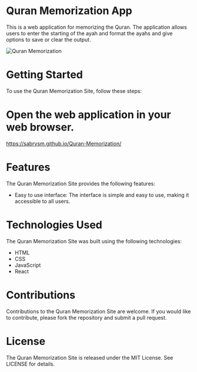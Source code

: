 # Quran Memorization App

This is a web application for memorizing the Quran. The application allows users to enter the starting of the ayah and format the ayahs and give options to save or clear the output.

![Quran Memorization](https://i.ibb.co/L9sDLLB/quran-memo.png)

# Getting Started
To use the Quran Memorization Site, follow these steps:

# Open the web application in your web browser.
https://sabrysm.github.io/Quran-Memorization/

# Features
The Quran Memorization Site provides the following features:

* Easy to use interface: The interface is simple and easy to use, making it accessible to all users.

# Technologies Used
The Quran Memorization Site was built using the following technologies:

* HTML
* CSS
* JavaScript
* React

# Contributions
Contributions to the Quran Memorization Site are welcome. If you would like to contribute, please fork the repository and submit a pull request.

# License
The Quran Memorization Site is released under the MIT License. See LICENSE for details.

